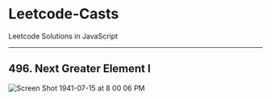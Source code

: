 # Leetcode-Casts
Leetcode Solutions in JavaScript

----

 **496. Next Greater Element I**
----
![Screen Shot 1941-07-15 at 8 00 06 PM](https://user-images.githubusercontent.com/14003377/66320779-fa51f580-e90e-11e9-89f4-49878ddfc12f.png)
